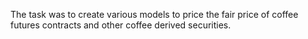 The task was to create various models to price the fair price of coffee futures contracts and other coffee derived securities.
